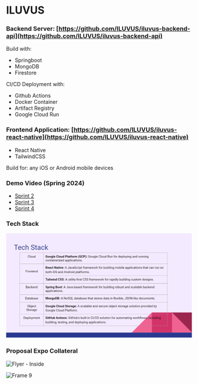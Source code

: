 # ILUVUS

### Backend Server: [https://github.com/ILUVUS/iluvus-backend-api](https://github.com/ILUVUS/iluvus-backend-api)

Build with:
  - Springboot
  - MongoDB
  - Firestore

CI/CD Deployment with:
  - Github Actions
  - Docker Container
  - Artifact Registry
  - Google Cloud Run

### Frontend Application: [https://github.com/ILUVUS/iluvus-react-native](https://github.com/ILUVUS/iluvus-react-native)

- React Native
- TailwindCSS

Build for: any iOS or Android mobile devices

### Demo Video (Spring 2024)

- [Sprint 2](https://www.youtube.com/watch?v=i3RQoCzTwGY)
- [Sprint 3](https://youtu.be/vRfSWI67zGM)
- [Sprint 4](https://youtu.be/x9zPtdvjpJw)

### Tech Stack

![image](https://github.com/ILUVUS/.github/blob/main/profile/img/tech_stack.png)

### Proposal Expo Collateral


![Flyer - Inside](https://github.com/ILUVUS/.github/assets/21033636/6ab6201c-8f9b-4973-bbb9-23c60fbfca06)

![Frame 9](https://github.com/ILUVUS/.github/assets/21033636/f9b17b26-c9cd-4165-ae2d-6cb4cdcc8895)
